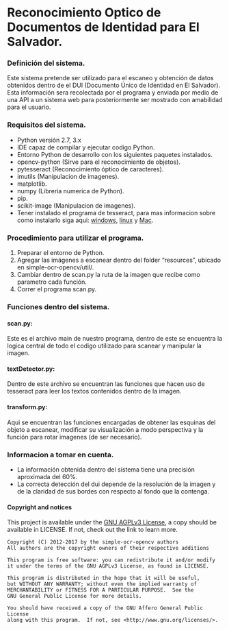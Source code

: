 # Reconocimiento Optico de Documentos de Identidad para El Salvador.

### Definición del sistema.
Este sistema pretende ser utilizado para el escaneo y obtención de datos obtenidos dentro de el DUI (Documento Único de Identidad en El Salvador). Esta información sera recolectada por el programa y enviada por medio de una API a un sistema web para posteriormente ser mostrado con amabilidad para el usuario.

### Requisitos del sistema.
* Python versión 2.7, 3.x
* IDE capaz de compilar y ejecutar codigo Python.
* Entorno Python de desarrollo con los siguientes paquetes instalados.
* opencv-python (Sirve para el reconocimiento de objetos).
* pytesseract (Reconocimiento óptico de caracteres).
* imutils (Manipulacion de imagenes).
* matplotlib.
* numpy (Libreria numerica de Python).
* pip.
* scikit-image (Manipulacion de imagenes).
* Tener instalado el programa de tesseract, para mas informacion sobre como instalarlo siga aqui: [windows], [linux] y [Mac].

### Procedimiento para utilizar el programa.
1. Preparar el entorno de Python.
2. Agregar las imágenes a escanear dentro del folder “resources”, ubicado en simple-ocr-opencv/util/.
3. Cambiar dentro de scan.py la ruta de la imagen que recibe como parametro cada función.
4. Correr el programa scan.py.

### Funciones dentro del sistema.
#### scan.py: 
Este es el archivo main de nuestro programa, dentro de este se encuentra la logica central de todo el codigo utilizado para scanear y manipular la imagen.
#### textDetector.py: 
Dentro de este archivo se encuentran las funciones que hacen uso de tesseract para leer los textos contenidos dentro de la imagen.
#### transform.py: 
Aqui se encuentran las funciones encargadas de obtener las esquinas del objeto a escanear, modificar su visualización a modo perspectiva y la función para rotar imagenes (de ser necesario).


### Informacion a tomar en cuenta.
- La información obtenida dentro del sistema tiene una precisión aproximada del 60%.
- La correcta detección del dui depende de la resolución de la imagen y de la claridad de sus bordes con respecto al fondo que la contenga.

[windows]: https://github.com/UB-Mannheim/tesseract/wiki
[linux]: https://tesseract-ocr.github.io/tessdoc/Home.html
[Mac]: https://tesseract-ocr.github.io/tessdoc/Home.html

#### Copyright and notices

This project is available under the [GNU AGPLv3 License](https://www.gnu.org/licenses/agpl-3.0.txt), a copy
should be available in LICENSE. If not, check out the link to learn more.
 
    Copyright (C) 2012-2017 by the simple-ocr-opencv authors
    All authors are the copyright owners of their respective additions
    
    This program is free software: you can redistribute it and/or modify
    it under the terms of the GNU AGPLv3 License, as found in LICENSE.

    This program is distributed in the hope that it will be useful,
    but WITHOUT ANY WARRANTY; without even the implied warranty of
    MERCHANTABILITY or FITNESS FOR A PARTICULAR PURPOSE.  See the
    GNU General Public License for more details.

    You should have received a copy of the GNU Affero General Public License
    along with this program.  If not, see <http://www.gnu.org/licenses/>.    
  
